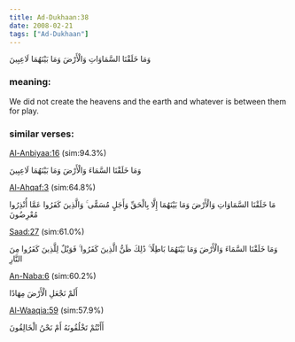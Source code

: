 ```yaml
---
title: Ad-Dukhaan:38
date: 2008-02-21
tags: ["Ad-Dukhaan"]
---
```

وَمَا خَلَقْنَا السَّمَاوَاتِ وَالْأَرْضَ وَمَا بَيْنَهُمَا لَاعِبِينَ
### meaning: 
We did not create the heavens and the earth and whatever is between them for play.
### similar verses: 

[Al-Anbiyaa:16](/21/16) (sim:94.3%)

وَمَا خَلَقْنَا السَّمَاءَ وَالْأَرْضَ وَمَا بَيْنَهُمَا لَاعِبِينَ

[Al-Ahqaf:3](/46/3) (sim:64.8%)

مَا خَلَقْنَا السَّمَاوَاتِ وَالْأَرْضَ وَمَا بَيْنَهُمَا إِلَّا بِالْحَقِّ وَأَجَلٍ مُسَمًّى ۚ وَالَّذِينَ كَفَرُوا عَمَّا أُنْذِرُوا مُعْرِضُونَ

[Saad:27](/38/27) (sim:61.0%)

وَمَا خَلَقْنَا السَّمَاءَ وَالْأَرْضَ وَمَا بَيْنَهُمَا بَاطِلًا ۚ ذَٰلِكَ ظَنُّ الَّذِينَ كَفَرُوا ۚ فَوَيْلٌ لِلَّذِينَ كَفَرُوا مِنَ النَّارِ

[An-Naba:6](/78/6) (sim:60.2%)

أَلَمْ نَجْعَلِ الْأَرْضَ مِهَادًا

[Al-Waaqia:59](/56/59) (sim:57.9%)

أَأَنْتُمْ تَخْلُقُونَهُ أَمْ نَحْنُ الْخَالِقُونَ
